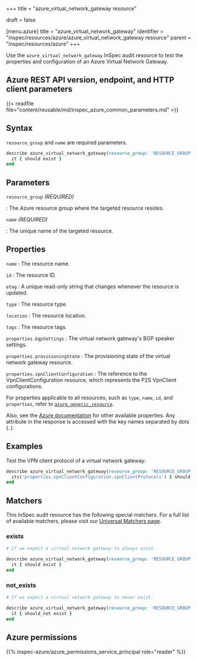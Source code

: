 +++
title = "azure_virtual_network_gateway resource"

draft = false


[menu.azure]
title = "azure_virtual_network_gateway"
identifier = "inspec/resources/azure/azure_virtual_network_gateway resource"
parent = "inspec/resources/azure"
+++

Use the `azure_virtual_network_gateway` InSpec audit resource to test the properties and configuration of an Azure Virtual Network Gateway.

## Azure REST API version, endpoint, and HTTP client parameters

{{< readfile file="content/reusable/md/inspec_azure_common_parameters.md" >}}

## Syntax

`resource_group` and `name` are required parameters.

```ruby
describe azure_virtual_network_gateway(resource_group: 'RESOURCE_GROUP', name: 'VIRTUAL_NETWORK_NAME') do
  it { should exist }
end
```

## Parameters

`resource_group` _(REQUIRED)_

: The Azure resource group where the targeted resource resides.

`name` _(REQUIRED)_

: The unique name of the targeted resource.

## Properties

`name`
: The resource name.

`id`
: The resource ID.

`etag`
: A unique read-only string that changes whenever the resource is updated.

`type`
: The resource type.

`location`
: The resource location.

`tags`
: The resource tags.

`properties.bgpSettings`
: The virtual network gateway's BGP speaker settings.

`properties.provisioningState`
: The provisioning state of the virtual network gateway resource.

`properties.vpnClientConfiguration`
: The reference to the VpnClientConfiguration resource, which represents the P2S VpnClient configurations.

For properties applicable to all resources, such as `type`, `name`, `id`, and `properties`, refer to [`azure_generic_resource`](azure_generic_resource#properties).

Also, see the [Azure documentation](https://docs.microsoft.com/en-us/rest/api/network-gateway/virtual-network-gateways/get) for other available properties. Any attribute in the response is accessed with the key names separated by dots (`.`).

## Examples

Test the VPN client protocol of a virtual network gateway:

```ruby
describe azure_virtual_network_gateway(resource_group: 'RESOURCE_GROUP', name: 'VIRTUAL_NETWORK_NAME') do
  its('properties.vpnClientConfiguration.vpnClientProtocols') { should include 'OpenVPN' }
end
```

## Matchers

This InSpec audit resource has the following special matchers. For a full list of available matchers, please visit our [Universal Matchers page](https://docs.chef.io/inspec/matchers/).

### exists

```ruby
# If we expect a virtual network gateway to always exist.

describe azure_virtual_network_gateway(resource_group: 'RESOURCE_GROUP', name: 'VIRTUAL_NETWORK_NAME') do
  it { should exist }
end
```

### not_exists

```ruby
# If we expect a virtual network gateway to never exist.

describe azure_virtual_network_gateway(resource_group: 'RESOURCE_GROUP', name: 'VIRTUAL_NETWORK_NAME') do
  it { should_not exist }
end
```

## Azure permissions

{{% inspec-azure/azure_permissions_service_principal role="reader" %}}
